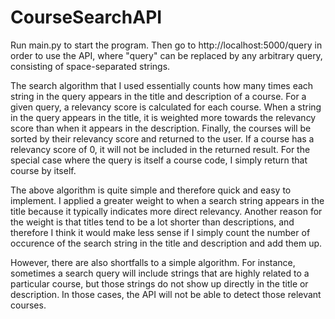 # CourseSearchAPI

Run main.py to start the program. Then go to http://localhost:5000/query in order to use the API, where "query" can be replaced by any arbitrary query, consisting of space-separated strings.

The search algorithm that I used essentially counts how many times each string in the query appears in the title and description of a course.
For a given query, a relevancy score is calculated for each course. When a string in the query appears in the title, it is weighted more towards
the relevancy score than when it appears in the description. Finally, the courses will be sorted by their relevancy score and returned to the user.
If a course has a relevancy score of 0, it will not be included in the returned result. For the special case where the query is itself a course code,
I simply return that course by itself.

The above algorithm is quite simple and therefore quick and easy to implement. I applied a greater weight to when a search string appears in the title 
because it typically indicates more direct relevancy. Another reason for the weight is that titles tend to be a lot shorter than descriptions, and therefore
I think it would make less sense if I simply count the number of occurence of the search string in the title and description and add them up.

However, there are also shortfalls to a simple algorithm. For instance, sometimes a search query will include strings that are highly related to
a particular course, but those strings do not show up directly in the title or description. In those cases, the API will not be able to detect those
relevant courses.
